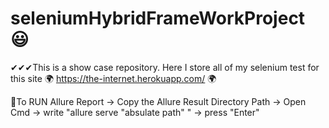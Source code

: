 # seleniumHybridFrameWorkProject 😃
✔✔✔This is a show case repository. Here I store all of my selenium test for this site 🌍 https://the-internet.herokuapp.com/  🌍


🔸To RUN Allure Report 
-> Copy the Allure Result Directory Path 
-> Open Cmd
-> write "allure serve "absulate path" "
-> press "Enter" 
